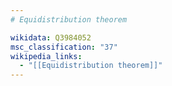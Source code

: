 ```yaml
---
# Equidistribution theorem

wikidata: Q3984052
msc_classification: "37"
wikipedia_links:
  - "[[Equidistribution theorem]]"
---
```

